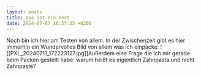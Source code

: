 ```yaml
---
layout: posts
title: Das ist ein Test
date: 2024-07-07 16:57:25 +0200
---
```

Noch bin ich hier am Testen von allem. In der Zwischenzeit gibt es hier immerhin ein Wundervolles Bild von allem was ich einpacke:
![[PXL_20240711_172223127.jpg]]Außerdem eine Frage die ich mir gerade beim Packen gestellt habe: warum heißt es eigentlich Zahnpasta und nicht Zahnpaste?